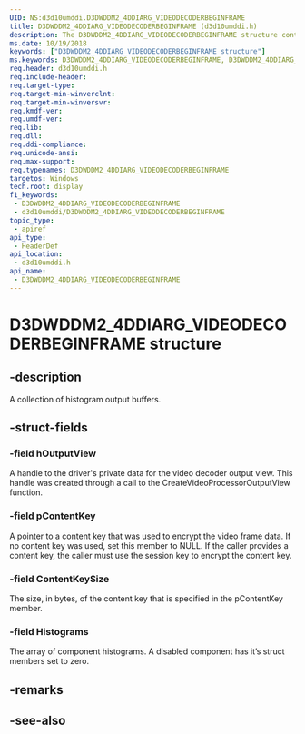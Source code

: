 ```yaml
---
UID: NS:d3d10umddi.D3DWDDM2_4DDIARG_VIDEODECODERBEGINFRAME
title: D3DWDDM2_4DDIARG_VIDEODECODERBEGINFRAME (d3d10umddi.h)
description: The D3DWDDM2_4DDIARG_VIDEODECODERBEGINFRAME structure contains a collection of histogram output buffers.
ms.date: 10/19/2018
keywords: ["D3DWDDM2_4DDIARG_VIDEODECODERBEGINFRAME structure"]
ms.keywords: D3DWDDM2_4DDIARG_VIDEODECODERBEGINFRAME, D3DWDDM2_4DDIARG_VIDEODECODERBEGINFRAME,
req.header: d3d10umddi.h
req.include-header: 
req.target-type: 
req.target-min-winverclnt: 
req.target-min-winversvr: 
req.kmdf-ver: 
req.umdf-ver: 
req.lib: 
req.dll: 
req.ddi-compliance: 
req.unicode-ansi: 
req.max-support: 
req.typenames: D3DWDDM2_4DDIARG_VIDEODECODERBEGINFRAME
targetos: Windows
tech.root: display
f1_keywords:
 - D3DWDDM2_4DDIARG_VIDEODECODERBEGINFRAME
 - d3d10umddi/D3DWDDM2_4DDIARG_VIDEODECODERBEGINFRAME
topic_type:
 - apiref
api_type:
 - HeaderDef
api_location:
 - d3d10umddi.h
api_name:
 - D3DWDDM2_4DDIARG_VIDEODECODERBEGINFRAME
---
```


# D3DWDDM2_4DDIARG_VIDEODECODERBEGINFRAME structure


## -description

A collection of histogram output buffers.

## -struct-fields

### -field hOutputView

A handle to the driver's private data for the video decoder output view. This handle was created through a call to the CreateVideoProcessorOutputView function.

### -field pContentKey

A pointer to a content key that was used to encrypt the video frame data. If no content key was used, set this member to NULL. If the caller provides a content key, the caller must use the session key to encrypt the content key.

### -field ContentKeySize

The size, in bytes, of the content key that is specified in the pContentKey member.

### -field Histograms

The array of component histograms.  A disabled component has it’s struct members set to zero.

## -remarks

## -see-also

